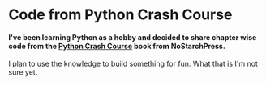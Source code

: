 # Code from Python Crash Course

#### I've been learning Python as a hobby and decided to share chapter wise code from the [Python Crash Course](https://nostarch.com/python-crash-course-3rd-edition) book from NoStarchPress.

I plan to use the knowledge to build something for fun. What that is I'm not sure yet.